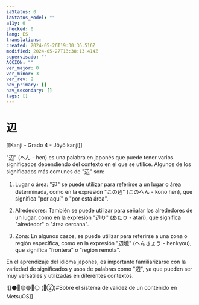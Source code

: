 ```yaml
---
iaStatus: 0
iaStatus_Model: ""
a11y: 0
checked: 0
lang: ES
translations: 
created: 2024-05-26T19:30:36.516Z
modified: 2024-05-27T13:38:13.414Z
supervisado: ""
ACCION: ""
ver_major: 0
ver_minor: 3
ver_rev: 2
nav_primary: []
nav_secondary: []
tags: []
---
```

# 辺

[[Kanji - Grado 4 - Jôyô kanji]]

"辺" (へん - hen) es una palabra en japonés que puede tener varios significados dependiendo del contexto en el que se utilice. Algunos de los significados más comunes de "辺" son:

1. Lugar o área: "辺" se puede utilizar para referirse a un lugar o área determinada, como en la expresión "この辺" (このへん - kono hen), que significa "por aquí" o "por esta área".

2. Alrededores: También se puede utilizar para señalar los alrededores de un lugar, como en la expresión "辺り" (あたり - atari), que significa "alrededor" o "área cercana".

3. Zona: En algunos casos, se puede utilizar para referirse a una zona o región específica, como en la expresión "辺境" (へんきょう - henkyou), que significa "frontera" o "región remota".

En el aprendizaje del idioma japonés, es importante familiarizarse con la variedad de significados y usos de palabras como "辺", ya que pueden ser muy versátiles y utilizadas en diferentes contextos.


![[⚫🔴🟡🟢🔵⚪ (🔴②)#Sobre el sistema de validez de un contenido en MetsuOS]]